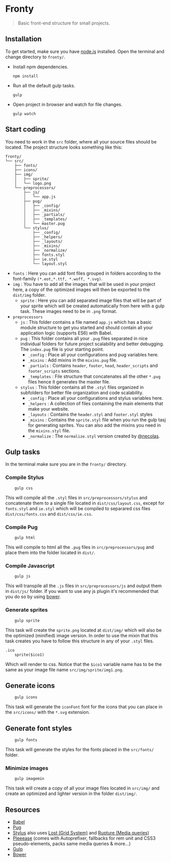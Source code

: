 # Fronty

> Basic front-end structure for small projects.

## Installation

To get started, make sure you have [node.js](http://nodejs.org/) installed.
Open the terminal and change directory to `fronty/`.

* Install npm dependencies.
    ```
    npm install
    ```
* Run all the default gulp tasks.
    ```
    gulp
    ```
* Open project in browser and watch for file changes.
    ```
    gulp watch
    ```

## Start coding

You need to work in the `src` folder, where all your source files should be located. The project structure looks something like this:
```
fronty/
└── src/
    ├── fonts/
    ├── icons/
    ├── img/
    │   ├── sprite/
    │   └── logo.png
    └── preprocessors/
        ├── js/
        │   └── app.js
        ├── pug/
        │   ├── _config/
        │   ├── _mixins/
        │   ├── _partials/
        │   ├── _templates/
        │   └── master.pug
        └── stylus/
            ├── _config/
            ├── _helpers/
            ├── _layouts/
            ├── _mixins/
            ├── _normalize/
            ├── fonts.styl
            ├── ie.styl
            └── layout.styl
```
* `fonts` : Here you can add font files grouped in folders according to the font-family `(*.eot,*.ttf, *.woff, *.svg)`.
* `img` : You have to add all the images that will be used in your project here, a copy of the optimized images will then be exported to the `dist/img` folder.
    * `sprite` : Here you can add separated image files that will be part of your sprite which will be created  automatically from here with a gulp task. These images need to be in `.png` format.
* `preprocessors`
    * `js` : This folder contains a file named `app.js` which has a basic module structure to get you started and should contain all your application logic (supports ES6) with Babel.
    * `pug` : This folder contains all your `.pug` files separated in nice individual folders for future project scalability and better debugging. The `index.pug` file is your starting point.
        * `_config` : Place all your configurations and pug variables here.
	    * `_mixins` : Add mixins in the `mixins.pug` file.
	    * `_partials` : Contains `header`, `footer`, `head`, `header_scripts` and `footer_scripts` sections.
        * `_templates` : File structure that concatenates all the other `*.pug` files hence it generates the master file.
    * `stylus` : This folder contains all the `.styl` files organized in subfolders for better file organization and code scalability.
    	* `_config` : Place all your configurations and stylus variables here.
    	* `_helpers` : A collection of files containing the main elements that make your website.
    	* `_layouts` : Contains the `header.styl` and `footer.styl` styles
    	* `_mixins` : Contains the `sprite.styl` file when you run the gulp tasj for generating sprites. You can also add the mixins you need in the `mixins.styl` file.
    	* `_normalize` : The `normalize.styl` version created by [@necolas](https://github.com/necolas/normalize.css/).


## Gulp tasks
In the terminal make sure you are in the `fronty/` directory.


### Compile Stylus
```
	gulp css
```
This will compile all the `.styl` files in `src/preprocessors/stylus` and concatenate them to a single file located in `dist/css/layout.css`, except for `fonts.styl` and `ie.styl` which will be compiled to separared css files `dist/css/fonts.css` and `dist/css/ie.css`.

### Compile Pug
```
	gulp html
```
This will compile to html all the `.pug` files in `src/preprocessors/pug` and place them into the folder located in `dist/`.

### Compile Javascript
```
	gulp js
```
This will transpile all the `.js` files in `src/preprocessors/js` and output them in `dist/js/` folder. If you want to use any js plugin it's recommended that you do so by using [bower](http://bower.io).

### Generate sprites

```
	gulp sprite
```
This task will create the `sprite.png` located at `dist/img/` which will also be the optimized (minified) image version.
In order to use the mixin that this task creates you have to follow this structure in any of your `.styl` files.
```
.ico
	sprite($ico1)
```


Which will render to css. Notice that the `$ico1` variable name has to be the same as your image file name `src/img/sprite/img1.png`.

## Generate icons

```
    gulp icons
```
This task will generate the `iconFont` font for the icons that you can place in the `src/icons/` with the `*.svg` extension.

## Generate font styles
```
    gulp fonts
```
This task will generate the styles for the fonts placed in the `src/fonts/` folder.

### Minimize images
```
	gulp imagemin
```
This task will create a copy of all your image files located in `src/img/` and create an optimized and lighter version in the folder `dist/img/`.


## Resources
* [Babel](https://babeljs.io/)
* [Pug](http://pugjs.org/)
* [Stylus](https://learnboost.github.io/stylus/) also uses [Lost (Grid System)](https://github.com/peterramsing/lost) and [Rupture (Media queries)](https://github.com/jenius/rupture)
* [Pleeease](http://pleeease.io/) (comes with Autoprefixer, fallbacks for rem unit and CSS3 pseudo-elements, packs same media queries & more...)
* [Gulp](http://gulpjs.com/)
* [Bower](http://bower.io)
